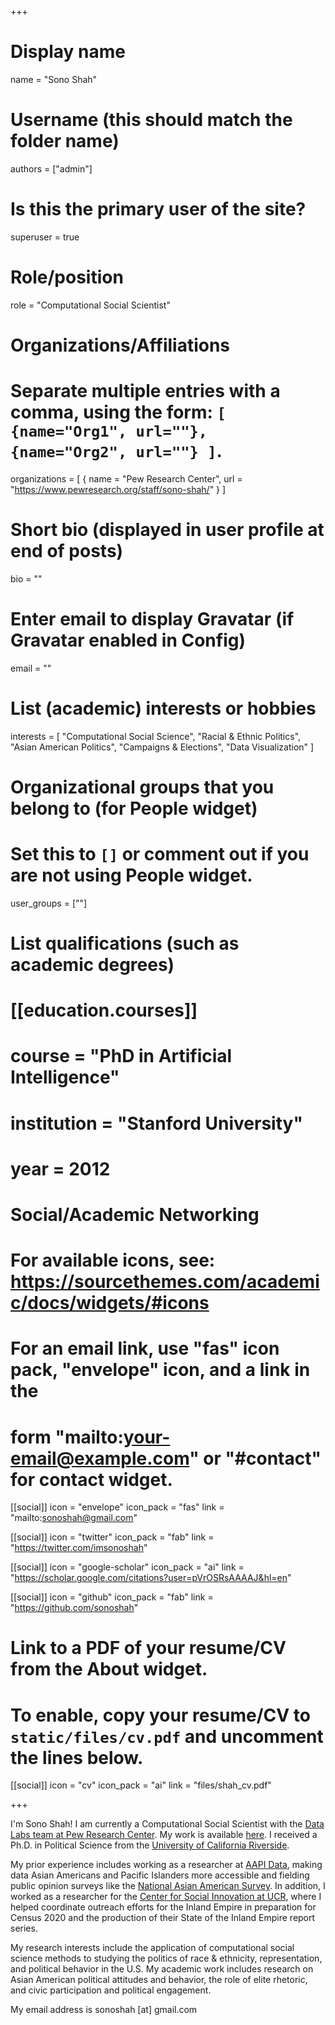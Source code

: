 +++
# Display name
name = "Sono Shah"

# Username (this should match the folder name)
authors = ["admin"]

# Is this the primary user of the site?
superuser = true

# Role/position
role = "Computational Social Scientist"

# Organizations/Affiliations
#   Separate multiple entries with a comma, using the form: `[ {name="Org1", url=""}, {name="Org2", url=""} ]`.
organizations = [ { name = "Pew Research Center", url = "https://www.pewresearch.org/staff/sono-shah/" } ]

# Short bio (displayed in user profile at end of posts)
bio = ""

# Enter email to display Gravatar (if Gravatar enabled in Config)
email = ""

# List (academic) interests or hobbies
interests = [
  "Computational Social Science",
  "Racial & Ethnic Politics",
  "Asian American Politics",
  "Campaigns & Elections",
  "Data Visualization"
]

# Organizational groups that you belong to (for People widget)
#   Set this to `[]` or comment out if you are not using People widget.
user_groups = [""]

# List qualifications (such as academic degrees)
# [[education.courses]]
#  course = "PhD in Artificial Intelligence"
#  institution = "Stanford University"
#  year = 2012

# Social/Academic Networking
# For available icons, see: https://sourcethemes.com/academic/docs/widgets/#icons
#   For an email link, use "fas" icon pack, "envelope" icon, and a link in the
#   form "mailto:your-email@example.com" or "#contact" for contact widget.

[[social]]
  icon = "envelope"
  icon_pack = "fas"
  link = "mailto:sonoshah@gmail.com"

[[social]]
  icon = "twitter"
  icon_pack = "fab"
  link = "https://twitter.com/imsonoshah"

[[social]]
  icon = "google-scholar"
  icon_pack = "ai"
  link = "https://scholar.google.com/citations?user=pVrOSRsAAAAJ&hl=en"

[[social]]
  icon = "github"
  icon_pack = "fab"
  link = "https://github.com/sonoshah"

# Link to a PDF of your resume/CV from the About widget.
# To enable, copy your resume/CV to `static/files/cv.pdf` and uncomment the lines below.
 [[social]]
   icon = "cv"
   icon_pack = "ai"
   link = "files/shah_cv.pdf"

+++

I'm Sono Shah! I am currently a Computational Social Scientist with the [Data Labs team at Pew Research Center](https://www.pewresearch.org/topics/data-labs/). My work is available [here](https://www.pewresearch.org/staff/sono-shah/). I received a Ph.D. in Political Science from the [University of California Riverside](http://politicalscience.ucr.edu/).

My prior experience includes working as a researcher at [AAPI Data](www.aapidata.com), making data Asian Americans and Pacific Islanders more accessible and fielding public opinion surveys like the [National Asian American Survey](http://naasurvey.com/). In addition, I worked as a researcher for the [Center for Social Innovation at UCR](http://socialinnovation.ucr.edu), where I helped coordinate outreach efforts for the Inland Empire in preparation for Census 2020 and the production of their State of the Inland Empire report series.

My research interests include the application of computational social science methods to studying the politics of race & ethnicity, representation, and political behavior in the U.S. My academic work includes research on Asian American political attitudes and behavior, the role of elite rhetoric, and civic participation and political engagement.


My email address is sonoshah [at] gmail.com


